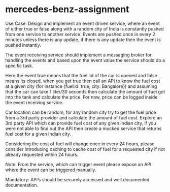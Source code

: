 # mercedes-benz-assignment

Use Case:
Design and implement an event driven service, where an event of either true or false along with a
random city of India is constantly pushed from one service to another service. Events are pushed once
in every 2 minutes unless there is any update, if there is any update then the event is pushed instantly.

The event receiving service should implement a messaging broker for handling the events and based
upon the event value the service should do a specific task.

Here the event true means that the fuel lid of the car is opened and false means its closed, when you get
true then call an API to know the fuel cost at a given city (for instance {fuellid: true; city: Bangalore}) and
assuming that the car can take 1 liter/30 seconds then calculate the amount of fuel got into the tank and
calculate the price. For now, price can be logged inside the event receiving service.

Car location can be random, for any random city try to get the fuel price from a 3rd party provider and
calculate the amount of fuel cost. Explore an 3rd party API which can provide fuel cost of any given
Indian city, if you were not able to find out the API then create a mocked service that returns fuel cost
for a given Indian city.

Considering the cost of fuel will change once in every 24 hours, please consider introducing caching to
cache cost of fuel for a requested city if not already requested within 24 hours.


Note: From the service, which can trigger event please expose an API where the event can be triggered
manually.


Mandatory:
API’s should be securely accessed and well documented documentation.
